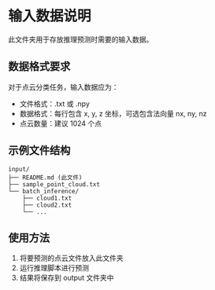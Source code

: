 # 输入数据说明

此文件夹用于存放推理预测时需要的输入数据。

## 数据格式要求

对于点云分类任务，输入数据应为：
- 文件格式：.txt 或 .npy
- 数据格式：每行包含 x, y, z 坐标，可选包含法向量 nx, ny, nz
- 点云数量：建议 1024 个点

## 示例文件结构
```
input/
├── README.md (此文件)
├── sample_point_cloud.txt
└── batch_inference/
    ├── cloud1.txt
    ├── cloud2.txt
    └── ...
```

## 使用方法

1. 将要预测的点云文件放入此文件夹
2. 运行推理脚本进行预测
3. 结果将保存到 output 文件夹中
